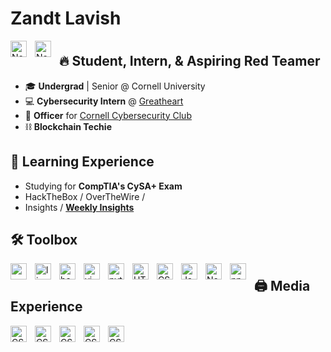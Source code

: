 # Zandt Lavish

<a href="https://twitter.com/ZandtLavish" > <img align="left" alt="Node.js" width="26px" src="https://cdn.jsdelivr.net/gh/devicons/devicon/icons/twitter/twitter-original.svg" style="padding-right:10px;" /> </a>

<a href="https://www.linkedin.com/in/zandt-lavish#gh-light-mode-only" > <img align="left" alt="Node.js" width="26px" src="https://cdn.jsdelivr.net/gh/devicons/devicon/icons/linkedin/linkedin-original.svg" style="padding-right:10px;" /> </a>

#
## 🔥 Student, Intern, & Aspiring Red Teamer
- 🎓 <b>Undergrad</b> | Senior @ Cornell University
- 💻 <b>Cybersecurity Intern</b> @ <a href="https://www.greatheart.io/">Greatheart</a>
- 🚩 <b>Officer</b> for <a href="">Cornell Cybersecurity Club</a>
- ⛓ <b>Blockchain Techie</b>

## 📄 Learning Experience
- Studying for <b>CompTIA's CySA+ Exam</b>
- HackTheBox / OverTheWire /
- Insights / <a href=https://www.greatheart.io/insights><b>Weekly Insights</b></a>

## 🛠 Toolbox
<img align="left" alt="" width="26px" src="./../burp-suite-pro.svg" style="padding-right:10px;" />

<img align="left" alt="linux" width="26px" src="https://cdn.jsdelivr.net/gh/devicons/devicon/icons/linux/linux-original.svg" style="padding-right:10px;" />

<img align="left" alt="bash" width="26px" src="https://cdn.jsdelivr.net/gh/devicons/devicon/icons/bash/bash-original.svg" style="padding-right:10px;" />

<img align="left" alt="vim" width="26px" src="https://cdn.jsdelivr.net/gh/devicons/devicon/icons/vim/vim-original.svg" style="padding-right:10px;" />

<img align="left" alt="python" width="26px" src="https://cdn.jsdelivr.net/gh/devicons/devicon/icons/python/python-original.svg" style="padding-right:10px;" />

<img align="left" alt="HTML5" width="26px" src="https://cdn.jsdelivr.net/gh/devicons/devicon/icons/html5/html5-original.svg" style="padding-right:10px;" />

<img align="left" alt="CSS3" width="26px" src="https://cdn.jsdelivr.net/gh/devicons/devicon/icons/css3/css3-original.svg" style="padding-right:10px;" />

<img align="left" alt="JavaScript" width="26px" src="https://cdn.jsdelivr.net/gh/devicons/devicon/icons/javascript/javascript-original.svg" style="padding-right:10px;" />

<img align="left" alt="Node.js" width="26px" src="https://cdn.jsdelivr.net/gh/devicons/devicon/icons/nodejs/nodejs-original.svg" style="padding-right:10px;" />

<img align="left" alt="npm" width="26px" src="https://cdn.jsdelivr.net/gh/devicons/devicon/icons/npm/npm-original-wordmark.svg" style="padding-right:10px;" />

<!---
<img align="left" alt="raspberrypi" width="26px" src="https://cdn.jsdelivr.net/gh/devicons/devicon/icons/raspberrypi/raspberrypi-original.svg" style="padding-right:10px;" />

[//]: <img align="left" alt="raspberrypi" width="26px" src="https://cdn.jsdelivr.net/gh/devicons/devicon/icons/solidity/solidity-original.svg" style="padding-right:10px;" />
--->

#
## 🖨 Media Experience
<img align="left" alt="CSS3" width="26px" src="https://cdn.jsdelivr.net/gh/devicons/devicon/icons/blender/blender-original.svg" style="padding-right:10px;" />

<img align="left" alt="CSS3" width="26px" src="https://cdn.jsdelivr.net/gh/devicons/devicon/icons/photoshop/photoshop-plain.svg" style="padding-right:10px;" />

<img align="left" alt="CSS3" width="26px" src="https://cdn.jsdelivr.net/gh/devicons/devicon/icons/illustrator/illustrator-plain.svg" style="padding-right:10px;" />

<img align="left" alt="CSS3" width="26px" src="https://cdn.jsdelivr.net/gh/devicons/devicon/icons/premierepro/premierepro-plain.svg" style="padding-right:10px;" />

<img align="left" alt="CSS3" width="26px" src="https://cdn.jsdelivr.net/gh/devicons/devicon/icons/aftereffects/aftereffects-plain.svg" style="padding-right:10px;" />

